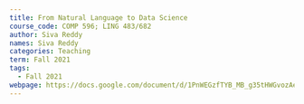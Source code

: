 ```yaml
---
title: From Natural Language to Data Science
course_code: COMP 596; LING 483/682
author: Siva Reddy
names: Siva Reddy
categories: Teaching
term: Fall 2021
tags:
  - Fall 2021
webpage: https://docs.google.com/document/d/1PnWEGzfTYB_MB_g35tHWGvozAeME7puURoOT3JVj53c/edit
---
```

